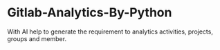 # Gitlab-Analytics-By-Python
  With AI help to generate the requirement to analytics activities, projects, groups and member.
